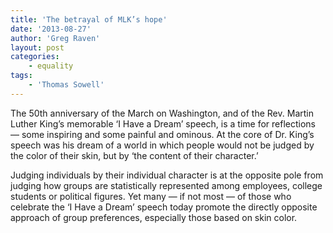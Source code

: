 ```yaml
---
title: 'The betrayal of MLK’s hope'
date: '2013-08-27'
author: 'Greg Raven'
layout: post
categories:
    - equality
tags:
    - 'Thomas Sowell'
---
```


The 50th anniversary of the March on Washington, and of the Rev. Martin Luther King’s memorable ‘I Have a Dream’ speech, is a time for reflections — some inspiring and some painful and ominous. At the core of Dr. King’s speech was his dream of a world in which people would not be judged by the color of their skin, but by ‘the content of their character.’  
  
Judging individuals by their individual character is at the opposite pole from judging how groups are statistically represented among employees, college students or political figures. Yet many — if not most — of those who celebrate the ‘I Have a Dream’ speech today promote the directly opposite approach of group preferences, especially those based on skin color.